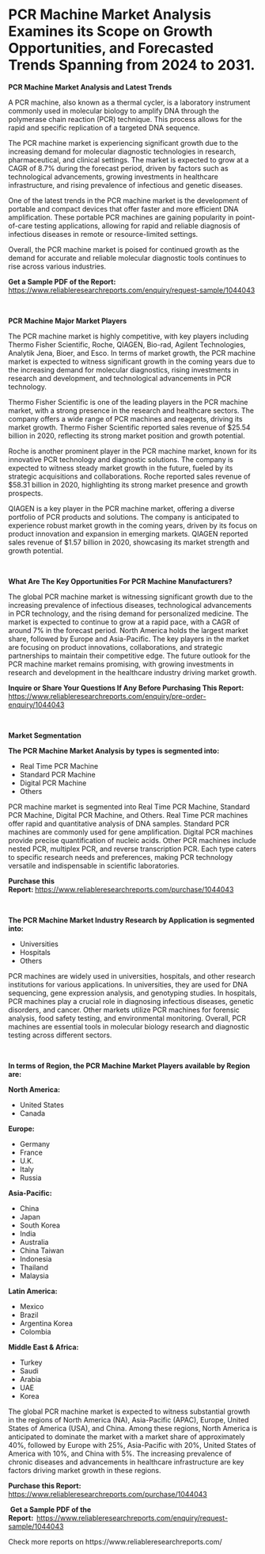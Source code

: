 <p><h1>PCR Machine Market Analysis Examines its Scope on Growth Opportunities, and Forecasted Trends Spanning from 2024 to 2031.</h1></p><p><strong>PCR Machine Market Analysis and Latest Trends</strong></p>
<p><p>A PCR machine, also known as a thermal cycler, is a laboratory instrument commonly used in molecular biology to amplify DNA through the polymerase chain reaction (PCR) technique. This process allows for the rapid and specific replication of a targeted DNA sequence.</p><p>The PCR machine market is experiencing significant growth due to the increasing demand for molecular diagnostic technologies in research, pharmaceutical, and clinical settings. The market is expected to grow at a CAGR of 8.7% during the forecast period, driven by factors such as technological advancements, growing investments in healthcare infrastructure, and rising prevalence of infectious and genetic diseases.</p><p>One of the latest trends in the PCR machine market is the development of portable and compact devices that offer faster and more efficient DNA amplification. These portable PCR machines are gaining popularity in point-of-care testing applications, allowing for rapid and reliable diagnosis of infectious diseases in remote or resource-limited settings.</p><p>Overall, the PCR machine market is poised for continued growth as the demand for accurate and reliable molecular diagnostic tools continues to rise across various industries.</p></p>
<p><strong>Get a Sample PDF of the Report:&nbsp;</strong> <a href="https://www.reliableresearchreports.com/enquiry/request-sample/1044043">https://www.reliableresearchreports.com/enquiry/request-sample/1044043</a></p>
<p>&nbsp;</p>
<p><strong>PCR Machine Major Market Players</strong></p>
<p><p>The PCR machine market is highly competitive, with key players including Thermo Fisher Scientific, Roche, QIAGEN, Bio-rad, Agilent Technologies, Analytik Jena, Bioer, and Esco. In terms of market growth, the PCR machine market is expected to witness significant growth in the coming years due to the increasing demand for molecular diagnostics, rising investments in research and development, and technological advancements in PCR technology.</p><p>Thermo Fisher Scientific is one of the leading players in the PCR machine market, with a strong presence in the research and healthcare sectors. The company offers a wide range of PCR machines and reagents, driving its market growth. Thermo Fisher Scientific reported sales revenue of $25.54 billion in 2020, reflecting its strong market position and growth potential.</p><p>Roche is another prominent player in the PCR machine market, known for its innovative PCR technology and diagnostic solutions. The company is expected to witness steady market growth in the future, fueled by its strategic acquisitions and collaborations. Roche reported sales revenue of $58.31 billion in 2020, highlighting its strong market presence and growth prospects.</p><p>QIAGEN is a key player in the PCR machine market, offering a diverse portfolio of PCR products and solutions. The company is anticipated to experience robust market growth in the coming years, driven by its focus on product innovation and expansion in emerging markets. QIAGEN reported sales revenue of $1.57 billion in 2020, showcasing its market strength and growth potential.</p></p>
<p>&nbsp;</p>
<p><strong>What Are The Key Opportunities For PCR Machine Manufacturers?</strong></p>
<p><p>The global PCR machine market is witnessing significant growth due to the increasing prevalence of infectious diseases, technological advancements in PCR technology, and the rising demand for personalized medicine. The market is expected to continue to grow at a rapid pace, with a CAGR of around 7% in the forecast period. North America holds the largest market share, followed by Europe and Asia-Pacific. The key players in the market are focusing on product innovations, collaborations, and strategic partnerships to maintain their competitive edge. The future outlook for the PCR machine market remains promising, with growing investments in research and development in the healthcare industry driving market growth.</p></p>
<p><strong>Inquire or Share Your Questions If Any Before Purchasing This Report:</strong> <a href="https://www.reliableresearchreports.com/enquiry/pre-order-enquiry/1044043">https://www.reliableresearchreports.com/enquiry/pre-order-enquiry/1044043</a></p>
<p>&nbsp;</p>
<p><strong>Market Segmentation</strong></p>
<p><strong>The PCR Machine Market Analysis by types is segmented into:</strong></p>
<p><ul><li>Real Time PCR Machine</li><li>Standard PCR Machine</li><li>Digital PCR Machine</li><li>Others</li></ul></p>
<p><p>PCR machine market is segmented into Real Time PCR Machine, Standard PCR Machine, Digital PCR Machine, and Others. Real Time PCR machines offer rapid and quantitative analysis of DNA samples. Standard PCR machines are commonly used for gene amplification. Digital PCR machines provide precise quantification of nucleic acids. Other PCR machines include nested PCR, multiplex PCR, and reverse transcription PCR. Each type caters to specific research needs and preferences, making PCR technology versatile and indispensable in scientific laboratories.</p></p>
<p><strong>Purchase this Report:&nbsp;</strong><a href="https://www.reliableresearchreports.com/purchase/1044043">https://www.reliableresearchreports.com/purchase/1044043</a></p>
<p>&nbsp;</p>
<p><strong>The PCR Machine Market Industry Research by Application is segmented into:</strong></p>
<p><ul><li>Universities</li><li>Hospitals</li><li>Others</li></ul></p>
<p><p>PCR machines are widely used in universities, hospitals, and other research institutions for various applications. In universities, they are used for DNA sequencing, gene expression analysis, and genotyping studies. In hospitals, PCR machines play a crucial role in diagnosing infectious diseases, genetic disorders, and cancer. Other markets utilize PCR machines for forensic analysis, food safety testing, and environmental monitoring. Overall, PCR machines are essential tools in molecular biology research and diagnostic testing across different sectors.</p></p>
<p>&nbsp;</p>
<p><strong>In terms of Region, the PCR Machine Market Players available by Region are:</strong></p>
<p>
    <p> <strong> North America: </strong>
        <ul>
            <li>United States</li>
            <li>Canada</li>
        </ul>
        </p> 
    <p> <strong> Europe: </strong>
        <ul>
            <li>Germany</li>
            <li>France</li>
            <li>U.K.</li>
            <li>Italy</li>
            <li>Russia</li>
        </ul>
        </p> 
    <p> <strong> Asia-Pacific: </strong>
        <ul>
            <li>China</li>
            <li>Japan</li>
            <li>South Korea</li>
            <li>India</li>
            <li>Australia</li>
            <li>China Taiwan</li>
            <li>Indonesia</li>
            <li>Thailand</li>
            <li>Malaysia</li>
        </ul>
        </p> 
    <p> <strong> Latin America: </strong>
        <ul>
            <li>Mexico</li>
            <li>Brazil</li>
            <li>Argentina Korea</li>
            <li>Colombia</li>
        </ul>
        </p> 
    <p> <strong> Middle East & Africa: </strong>
        <ul>
            <li>Turkey</li>
            <li>Saudi</li>
            <li>Arabia</li>
            <li>UAE</li>
            <li>Korea</li>
        </ul>
    </p>
    </p>
<p><p>The global PCR machine market is expected to witness substantial growth in the regions of North America (NA), Asia-Pacific (APAC), Europe, United States of America (USA), and China. Among these regions, North America is anticipated to dominate the market with a market share of approximately 40%, followed by Europe with 25%, Asia-Pacific with 20%, United States of America with 10%, and China with 5%. The increasing prevalence of chronic diseases and advancements in healthcare infrastructure are key factors driving market growth in these regions.</p></p>
<p><strong>Purchase this Report: </strong><a href="https://www.reliableresearchreports.com/purchase/1044043">https://www.reliableresearchreports.com/purchase/1044043</a></p>
<p>&nbsp;<strong>Get a Sample PDF of the Report:&nbsp;&nbsp;</strong><a href="https://www.reliableresearchreports.com/enquiry/request-sample/1044043">https://www.reliableresearchreports.com/enquiry/request-sample/1044043</a></p>
<p><strong></strong></p>
<p>Check more reports on https://www.reliableresearchreports.com/</p>